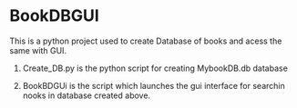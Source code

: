 # BookDBGUI

This is a python project used to create Database of books and acess the same with GUI.

  1. Create_DB.py is the python script for creating MybookDB.db database

  2. BookBDGUi is the script which launches the gui interface for searchin nooks in database created above.
